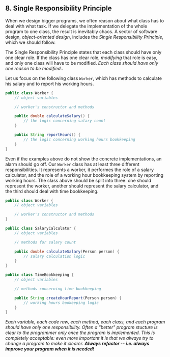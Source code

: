 ## 8. Single Responsibility Principle

When we design bigger programs, we often reason about what class has to deal with what task. If we delegate the implementation of the whole program to one class, the result is inevitably chaos. A sector of software design, *object-oriented design*, includes the *Single Responsibility Principle*, which we should follow.

The Single Responsibility Principle states that each class should have only one clear role. If the class has one clear role, *modifying* that role is easy, and only one class will have to be modified. *Each class should have only one reason to be modified..*

Let us focus on the following class `Worker`, which has methods to calculate his salary and to report his working hours.

```java
public class Worker {
    // object variables

    // worker's constructor and methods

    public double calculateSalary() {
        // the logic concerning salary count
    }

    public String reportHours() {
        // the logic concerning working hours bookkeeping
    }
}
```

Even if the examples above do not show the concrete implementations, an alarm should go off. Our `Worker` class has at least three different responsibilities. It represents a worker, it performes the role of a salary calculator, and the role of a working hour bookkeeping system by reporting working hours. The class above should be split into three: one should represent the worker, another should represent the salary calculator, and the third should deal with time bookkeeping.

```java
public class Worker {
    // object variables

    // worker's constructor and methods
}
```

```java
public class SalaryCalculator {
    // object variables

    // methods for salary count

    public double calculateSalary(Person person) {
        // salary calculation logic
    }
}
```

```java
public class TimeBookkeeping {
    // object variables

    // methods concerning time bookkeeping

    public String createHourReport(Person person) {
        // working hours bookeeping logic
    }
}
```

*Each variable, each code raw, each method, each class, and each program should have only one responsibility. Often a "better" program stucture is clear to the programmer only once the program is implemented. This is completely acceptable: even more important it is that we always try to change a program to make it clearer. **Always refactor -- i.e. always improve your program when it is needed!***
